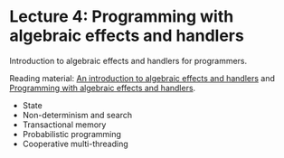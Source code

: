 # Lecture 4: Programming with algebraic effects and handlers

Introduction to algebraic effects and handlers for programmers.

Reading material: [An introduction to algebraic effects and
handlers](http://www.eff-lang.org/handlers-tutorial.pdf) and [Programming with
algebraic effects and handlers](https://arxiv.org/abs/1203.1539).

* State
* Non-determinism and search
* Transactional memory
* Probabilistic programming
* Cooperative multi-threading
